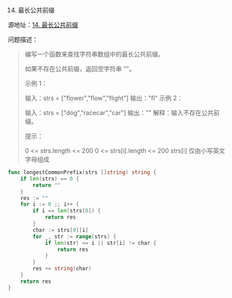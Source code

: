 14. 最长公共前缀

源地址：[14. 最长公共前缀](https://leetcode-cn.com/problems/longest-common-prefix/)

问题描述：

>编写一个函数来查找字符串数组中的最长公共前缀。
>
>如果不存在公共前缀，返回空字符串 ""。
>
> 
>
>示例 1：
>
>输入：strs = ["flower","flow","flight"]
>输出："fl"
>示例 2：
>
>输入：strs = ["dog","racecar","car"]
>输出：""
>解释：输入不存在公共前缀。
>
>
>提示：
>
>0 <= strs.length <= 200
>0 <= strs[i].length <= 200
>strs[i] 仅由小写英文字母组成

``` go
func longestCommonPrefix(strs []string) string {
    if len(strs) == 0 {
        return ""
    }
    res := ""
    for i := 0 ;; i++ {
        if i == len(strs[0]) {
            return res
        }
        char := strs[0][i]
        for _, str := range(strs) {
            if len(str) <= i || str[i] != char {
                return res
            }
        }
        res += string(char)
    }
    return res
}
```



